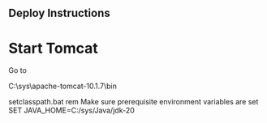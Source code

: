 ## Deploy Instructions
# Start Tomcat
Go to 

C:\sys\apache-tomcat-10.1.7\bin

setclasspath.bat
rem Make sure prerequisite environment variables are set
SET JAVA_HOME=C:/sys/Java/jdk-20



